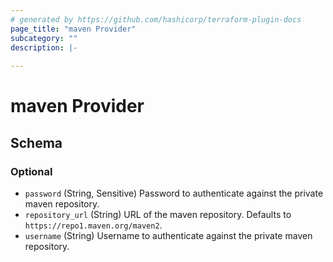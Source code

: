 ```yaml
---
# generated by https://github.com/hashicorp/terraform-plugin-docs
page_title: "maven Provider"
subcategory: ""
description: |-
  
---
```


# maven Provider





<!-- schema generated by tfplugindocs -->
## Schema

### Optional

- `password` (String, Sensitive) Password to authenticate against the private maven repository.
- `repository_url` (String) URL of the maven repository. Defaults to `https://repo1.maven.org/maven2`.
- `username` (String) Username to authenticate against the private maven repository.
